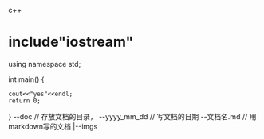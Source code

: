 c++
# include"iostream"
using namespace std;

int main()
{
    
    cout<<"yes"<<endl;
    return 0;

}
--doc                        // 存放文档的目录，
   \--yyyy_mm_dd             // 写文档的日期
        \--文档名.md         // 用markdown写的文档
         |--imgs           
